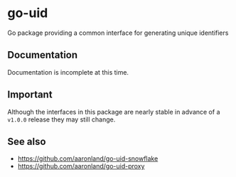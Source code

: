 # go-uid

Go package providing a common interface for generating unique identifiers

## Documentation

Documentation is incomplete at this time.

## Important

Although the interfaces in this package are nearly stable in advance of a `v1.0.0` release they may still change.

## See also

* https://github.com/aaronland/go-uid-snowflake
* https://github.com/aaronland/go-uid-proxy